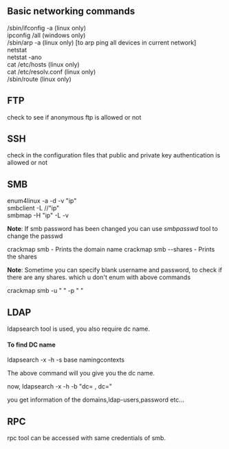 ## Basic networking commands

/sbin/ifconfig -a (linux only)<br />
ipconfig /all (windows only)<br />
/sbin/arp -a (linux only) [to arp ping all devices in current network]<br />
netstat<br />
netstat -ano<br />
cat /etc/hosts (linux only)<br />
cat /etc/resolv.conf (linux only)<br />
/sbin/route (linux only) <br />

## FTP

check to see if anonymous ftp is allowed or not<br />

## SSH

check in the configuration files that public and private key authentication is allowed or not<br />

## SMB

enum4linux -a -d -v "ip"<br />
smbclient -L //"ip"<br />
smbmap -H "ip" -L -v <br />

**Note**: If smb password has been changed you can use *smbpasswd* tool to change the passwd<br />


crackmap smb <IP> - Prints the domain name
crackmap smb <IP> --shares - Prints the shares

**Note**: Sometime you can specify blank username and password, to check if there are any shares. which u don't enum with above commands

crackmap smb <IP> -u " " -p " " 


## LDAP

ldapsearch tool is used, you also require dc name. 

#### To find DC name 

ldapsearch -x -h <IP> -s base namingcontexts

The above command will you give you the dc name.

now, ldapsearch -x -h <IP> -b "dc= <name> , dc=<name>"

you get information of the domains,ldap-users,password etc...


## RPC

rpc tool can be accessed with same credentials of smb. 